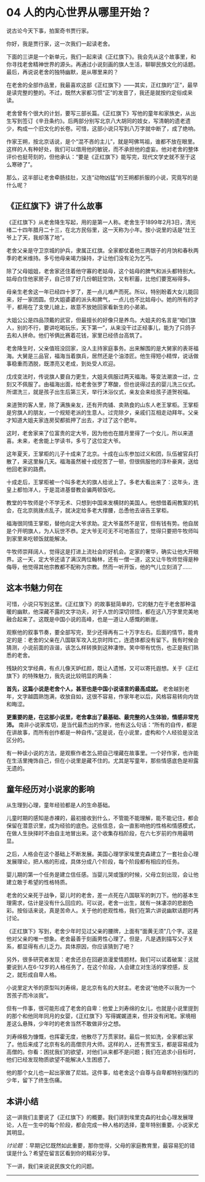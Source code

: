 # 04 人的内心世界从哪里开始？

说古论今天下事，拍案奇书贾行家。

你好，我是贾行家，这一次我们一起读老舍。

下面的三讲是一个新单元，我们一起来读《正红旗下》。我会先从这个故事里，和你寻找老舍精神世界的源头。再通过小说刻画的旗人生活，聊聊民族文化的话题。最后，再说说老舍的独特幽默，是从哪里来的？

在老舍的全部作品里，我最喜欢这部《正红旗下》——其实，正红旗的“正”，最早是读完整的整的。不过，既然大家都习惯“正”的发音了，我还是就按约定俗成来读。

老舍曾有个很大的计划，要写三部长篇。《正红旗下》写他的童年和家族史，从出生写到签订《辛丑条约》。后两部分别写北京八大胡同的妓女，写清朝的遗老遗少，构成一个旧文化的长卷。可惜，这部小说只写到八万字就中断了，成了绝响。

作家王朔，按北京话说，是个“混不吝的主儿”，就是呵佛骂祖，谁都不放在眼里。这样的人有种好处，我们可以借用他的敏锐，而不承担他的虚妄。他对老舍的整体评价也挺苛刻的，但他承认：“要是《正红旗下》能写完，现代文学史就不至于这么寒碜了”。

那么，这半部让老舍牵肠挂肚，又连“动物凶猛”的王朔都折服的小说，究竟写的是什么呢？

## 《正红旗下》讲了什么故事

《正红旗下》从老舍降生写起，用的是第一人称。老舍生于1899年2月3日，清光绪二十四年腊月二十三，在北方民俗里，这一天称为小年。按小说里的话是“灶王爷上了天，我却落了地”。

老舍父亲是守卫京城的护兵，隶属正红旗。全家都仗着他三两银子的月饷和春秋两季的老米维持。多亏他母亲竭力操持，才让他们没有沦为乞丐。

除了父母姐姐，老舍家还住着他守寡的老姑母，这个姑母的脾气和派头都特别大。姑母白住他家房子，自己领了好几份朝廷空饷，又有积蓄，比他们要宽裕得多。

母亲生老舍这一年已经四十岁了，差一点儿难产而死。所以，特别盼着大女儿能回来，好一家团圆。但大姐婆婆的派头和脾气，一点儿也不比姑母小。她的所有的才干，都用在了支使儿媳上，故意不放她回家看新生的小弟弟。

大姐公公是四品顶戴的武官，但最擅长的好像只是养鸟。大姐夫的名言是“咱们旗人，别的不行，要讲吃喝玩乐，天下第一”，从来没干过正经事儿，能为了只鸽子去和人拼命。他们爷俩比赛着花钱，家里已经债台高筑了。

老舍降生时，父亲值班没回家，没人主持家庭事务。出来解围的是大舅家的表哥福海。大舅是三品官，福海当着旗兵，居然还是个油漆匠。他生得短小精悍，说话做事稳重而洒脱，既漂亮又老成，到处受人欢迎。

戊戌变法时，传说旗人要自力更生，大姐夫佩服过两天福海。等变法潮浪一过，立刻又不佩服了。由福海出面，给老舍张罗了寒酸，但也说得过去的婴儿洗三仪式。所谓洗三，就是孩子出生后第三天，举行沐浴仪式，亲友会来给孩子道贺祝福。

来道贺的客人里，除了满族亲友，还有开肉铺、卖熟食的山东人老王掌柜。王掌柜是穷旗人的朋友，一个规矩老派的生意人。过完除夕，亲戚们互相走动拜年。父亲才知道大姐夫家连房契都抵押了出去，才过了这个肥年。

这时，老舍家来了位富贵的定大爷，因为他也在腊月里得了一个女儿，所以来道喜。未来，老舍能上学读书，多亏了这位定大爷。

这年夏天，王掌柜的儿子十成来了北京。十成在山东参加过义和团，队伍被官兵打散了，来这里躲几天。福海虽然被十成挖苦了一顿，但很佩服他的淳朴豪爽，送给他回老家的路费。

十成走后，王掌柜被一个叫多老大的旗人给讹上了。多老大看出来了：这年头，连皇上都怕洋人，于是混进基督教会骗两顿饭吃。

教堂的牛牧师是个不学无术、只想到中国来发横财的美国人。他想借着闹教案的机会，在北京挑拨点乱子，就决定给多老大撑腰，怂恿他去诬告王掌柜。

福海很同情王掌柜，替他向定大爷求助。定大爷虽然不是官，但有钱有势。他自居是个开明旗人，为人玩世不恭。定大爷无可无不可地答应了，觉得只要把牛牧师叫到家里来吃顿饭就能解决。

牛牧师崇拜阔人，觉得这是打进上流社会的好机会。定家的奢华，确实让他大开眼界。这一天，定大爷还请了满汉两位翰林，还有一僧一道，这又让牛牧师觉得是种侮辱，他觉得其他宗教都不配称为宗教。然而一听开饭，他的气儿立刻消了……

## 这本书魅力何在

可惜，小说只写到这里。《正红旗下》的故事挺简单的，它的魅力在于老舍那种温暖的幽默，他深藏不露的文字功夫，对于人世的深切领悟，都在这八万字里完美地融合起来了。这既是中国小说的高峰，也是一道让人感慨的断崖。

观察他的叙事节奏，要全部写完，至少还得再有二十万字左右。后面的情节，能肯定的是：老舍的父亲在八国联军攻入北京时阵亡，连遗体都没有留下。我有时候会猜测，小说前面的诙谐，该怎么样转换到这种凄惨。笑中带有忧伤，也正是我们熟悉的老舍。

残缺的文学经典，有点儿像天妒红颜，既让人遗憾，又可以寄托遐想。关于《正红旗下》的特殊魅力，我先说比较明显的两条：

 **首先，这篇小说是老舍个人，甚至也是中国小说语言的最高成就。** 老舍越到老年，文字越圆熟饱满，收放自如，这很不容易，作家年老以后，风格容易转向内敛和晦涩。

 **更重要的是，在这部小说里，老舍拿出了最基础、最完整的人生体验，情感非常充沛。** 南非小说家库切，是当代最杰出的作家，他有这么句话：“所有的自传，都是在讲故事，而所有创作都是一种自传。”这是说，在小说里，虚构和个人经验是没法区分的。

有一种读小说的方法，是观察作者怎么把自己埋藏在故事里。一个好作家，也许能在生活里掩饰自己，但在小说里是藏不住的。尤其是写童年，那些情感底色是袒露无遗的。

## 童年经历对小说家的影响

从生理到心理，童年经验都是人的生命基础。

儿童时期的感知是赤裸的，最初接收到什么，不管能不能理解，能不能记住，都会保留在潜意识里，成为经验的底色。这些信息，会一直影响他的性格和情感模式，在做人生抉择时不由自主地冒出来。这个收集存档阶段，在六七岁前的作用最明显。

之后，人格会在这个基础上不断发展。美国心理学家埃里克森建立了一套社会心理发展理论，把人格的形成，具体分成八个阶段，每个阶段都有相应的任务。

婴儿期的第一个任务是建立信任感。当婴儿哭或饿的时候，父母立刻出现，会让他建立敢于希望的性格特质。

老舍的父亲死于战争，婴儿时的老舍，差一点死在八国联军的刺刀下。他的基本生理需求，估计是没有什么回应的。可以说，老舍一出生，就有一抹凄凉的悲剧色彩。按俗话来说，真是苦命人。关于他的悲观性格，我们在第六讲说幽默话题时再讨论。

《正红旗下》写到，老舍少年时见过父亲的腰牌，上面有“面黄无须”几个字。这是他对父亲的唯一想象。老舍最善于刻画男性心理了。但是，凡是遇到描写父子关系，都显得有点儿乏力。具体原因，你应该猜到了吧？

另外，很多研究者发现：老舍还总在回避浪漫爱情题材。我们可以试着破案：这就要说到人在6-12岁的人格任务了，在这个阶段，人会建立对生活的掌控感，反之，就形成自卑人格。

小说里定大爷的原型叫刘寿绵，是北京有名的大财主。老舍说“他绝不以我为一个苦孩子而冷淡我”。

但有一件事，很可能形成了老舍的自卑：他爱上刘寿绵的女儿，也就是小说里提到的那个和他同年同月的女婴，《正红旗下》写得娓娓道来，但并没有闲笔。家境相差这么悬殊，少年时的老舍当然不敢做非分之想。

刘寿绵极为慷慨，也挥霍无度，他散尽了万贯家财。最后一贫如洗，全家都出家了。他后来成了北京有名的高僧宗月大师。这样的人，还有贾宝玉，都是容易成为高僧的。你看：困扰我们的欲望，对他们从来都不是问题；我们在追求小目标时，他们已经发现物质欲望不能解决人生困惑了。

他的那个女儿也一起出家做了尼姑。这件事，给老舍这个自尊与自卑都特别强烈的少年，留下了终生伤痛。

## 本讲小结

这一讲我们主要说了《正红旗下》的概要。我们讲到埃里克森的社会心理发展理论，人在一生中的每个阶段，都会完成一种人格的选择，童年特别重要。小说家尤其明显。

 *讨论题* ：早期记忆既然如此重要，那你觉得，父母的家庭教育里，最容易犯的错误是什么？希望在留言区看到你的精彩分享。

下一讲，我们来说说民族文化的问题。

---
